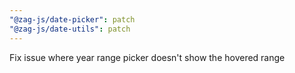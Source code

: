 ```yaml
---
"@zag-js/date-picker": patch
"@zag-js/date-utils": patch
---
```


Fix issue where year range picker doesn't show the hovered range
